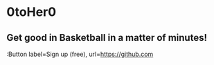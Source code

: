 # 0toHer0
## Get good in Basketball in a matter of minutes!
:Button label=Sign up (free), url=https://github.com

